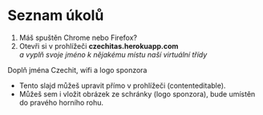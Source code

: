 # Seznam úkolů <!-- .element: class="c-sr-only" -->

1. Máš spuštěn Chrome nebo Firefox?
2. Otevři si v prohlížeči <strong>czechitas.herokuapp.com</strong>
   <br />_a vyplň svoje jméno k nějakému místu naší virtuální třídy_ <!-- .element: class="c-text-sm" -->


>>>

Doplň jména Czechit, wifi a logo sponzora

- Tento slajd můžeš upravit přímo v prohlížeči (contenteditable).
- Můžeš sem i vložit obrázek ze schránky (logo sponzora), bude umístěn do pravého horního rohu.
